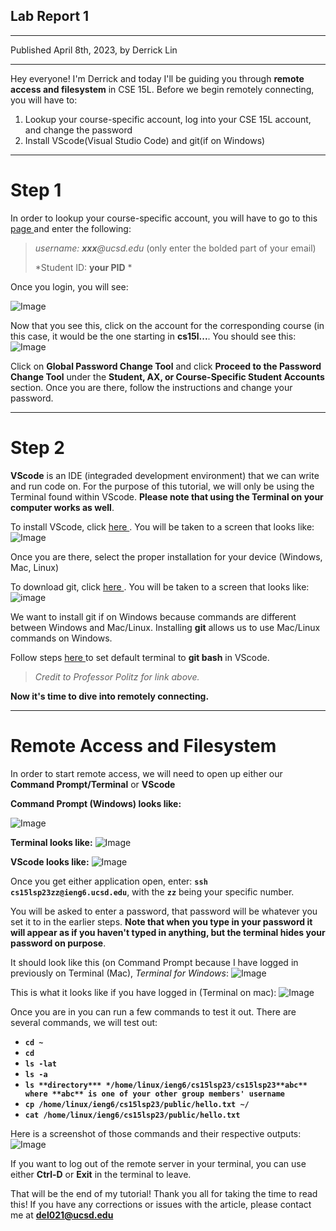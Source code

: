 ## **Lab Report 1**
---
Published April 8th, 2023, by Derrick Lin

---
Hey everyone! I'm Derrick and today I'll be guiding you through **remote access and filesystem** in CSE 15L. Before we begin remotely connecting, you will have to:
1. Lookup your course-specific account, log into your CSE 15L account, and change the password
2. Install VScode(Visual Studio Code) and git(if on Windows)
---
# **Step 1**
In order to lookup your course-specific account, you will have to go to this <a href="https://sdacs.ucsd.edu/~icc/index.php "> page </a> and enter the following:

> *username: **xxx**@ucsd.edu* (only enter the bolded part of your email)
>
> *Student ID: **your PID** *

Once you login, you will see:

![Image](courseSpecificAccounts.png)

Now that you see this, click on the account for the corresponding course (in this case, it would be the one starting in **cs15l...**. You should see this:
![Image](courseSpecificAccountHomePage.png)

Click on **Global Password Change Tool** and click **Proceed to the Password Change Tool** under the **Student, AX, or Course-Specific Student Accounts** section. Once you are there, follow the instructions and change your password.

---
# **Step 2**
**VScode** is an IDE (integraded development environment) that we can write and run code on. For the purpose of this tutorial, we will only be using the Terminal found within VScode. **Please note that using the Terminal on your computer works as well**.

To install VScode, click <a href="https://code.visualstudio.com/"> here </a>.
You will be taken to a screen that looks like:
![Image](installingVScode.png)

Once you are there, select the proper installation for your device (Windows, Mac, Linux)

To download git, click <a href="https://gitforwindows.org/"> here </a>.
You will be taken to a screen that looks like:
![image](installingGit.png)

We want to install git if on Windows because commands are different between Windows and Mac/Linux. Installing **git** allows us to use Mac/Linux commands on Windows.

Follow steps <a href="https://stackoverflow.com/questions/42606837/how-do-i-use-bash-on-windows-from-the-visual-studio-code-integrated-terminal/50527994#50527994"> here </a> to set default terminal to **git bash** in VScode.

> *Credit to Professor Politz for link above.*

**Now it's time to dive into remotely connecting.**

---
# **Remote Access and Filesystem**
In order to start remote access, we will need to open up either our **Command Prompt/Terminal** or **VScode**

**Command Prompt (Windows) looks like:**

![Image](openingCommandPrompt.png)

**Terminal looks like:**
![Image](openingTerminal.png)

**VScode looks like:**
![Image](openingVScode.png)

Once you get either application open, enter:
**`ssh cs15lsp23zz@ieng6.ucsd.edu`**, with the **`zz`** being your specific number.

You will be asked to enter a password, that password will be whatever you set it to in the earlier steps. **Note that when you type in your password it will appear as if you haven't typed in anything, but the terminal hides your password on purpose**.

It should look like this (on Command Prompt because I have logged in previously on Terminal (Mac), *Terminal for Windows*:
![Image](firstTimeLoginToRemoteServer.png)

This is what it looks like if you have logged in (Terminal on mac):
![Image](remoteLoginScreen.png)

Once you are in you can run a few commands to test it out. There are several commands, we will test out:
- **`cd ~`** 
- **`cd`**
- **`ls -lat`**
- **`ls -a`**
- **`ls **directory*** */home/linux/ieng6/cs15lsp23/cs15lsp23**abc** where **abc** is one of your other group members' username`**
- **`cp /home/linux/ieng6/cs15lsp23/public/hello.txt ~/`**
- **`cat /home/linux/ieng6/cs15lsp23/public/hello.txt`**

Here is a screenshot of those commands and their respective outputs:
![Image](testingCommands.png)

If you want to log out of the remote server in your terminal, you can use either **Ctrl-D** or **Exit** in the terminal to leave.

That will be the end of my tutorial! Thank you all for taking the time to read this! If you have any corrections or issues with the article, please contact me at **del021@ucsd.edu**
